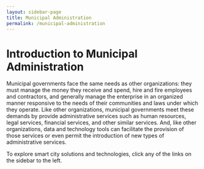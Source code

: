 ```yaml
---
layout: sidebar-page
title: Municipal Administration
permalink: /municipal-administration
---
```


# Introduction to Municipal Administration

Municipal governments face the same needs as other organizations: they must manage the money they receive and spend, hire and fire employees and contractors, and generally manage the enterprise in an organized manner responsive to the needs of their communities and laws under which they operate. Like other organizations, municipal governments meet these demands by provide administrative services such as human resources, legal services, financial services, and other similar services. And, like other organizations, data and technology tools can facilitate the provision of those services or even permit the introduction of new types of administrative services.

To explore smart city solutions and technologies, click any of the links on the sidebar to the left.


